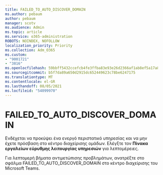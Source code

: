 ```yaml
---
title: FAILED_TO_AUTO_DISCOVER_DOMAIN
ms.author: pebaum
author: pebaum
manager: scotv
ms.audience: Admin
ms.topic: article
ms.service: o365-administration
ROBOTS: NOINDEX, NOFOLLOW
localization_priority: Priority
ms.collection: Adm_O365
ms.custom:
- "9001721"
- "3816"
ms.openlocfilehash: 59bbff5432ccefcb4fe3ffba83e93e26d2366af1ab8ef5a17a8294c1c5c0dfcb
ms.sourcegitcommit: b5f7da89a650d2915dc652449623c78be6247175
ms.translationtype: MT
ms.contentlocale: el-GR
ms.lasthandoff: 08/05/2021
ms.locfileid: "54099970"
---
```

# <a name="failed_to_auto_discover_domain"></a>FAILED_TO_AUTO_DISCOVER_DOMAIN

Ενδέχεται να προκύψει ένα ενεργό περιστατικό υπηρεσίας και να μην έχετε πρόσβαση στο κέντρο διαχείρισης ομάδων. Ελέγξτε τον **Πίνακα εργαλείων εύρυθμης λειτουργίας υπηρεσιών** για λεπτομέρειες.

Για λεπτομερή βήματα αντιμετώπισης προβλημάτων, ανατρέξτε στο σφάλμα FAILED_TO_AUTO_DISCOVER_DOMAIN στο κέντρο διαχείρισης του Microsoft Teams.
